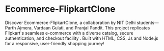 # Ecommerce-FlipkartClone
 Discover Ecommerce-FlipkartClone, a collaboration by NIT Delhi students—Parth Ajmera, Vardaan Gulati, and Pranjal Pandit. This project replicates Flipkart's seamless e-commerce with a diverse catalog, secure authentication, and checkout facility . Built with HTML, CSS, Js and Node.js for a responsive, user-friendly shopping journey!
